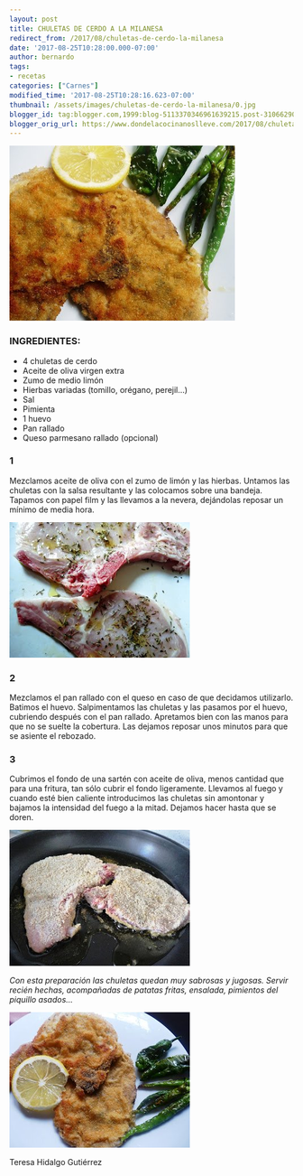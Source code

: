 ```yaml
---
layout: post
title: CHULETAS DE CERDO A LA MILANESA
redirect_from: /2017/08/chuletas-de-cerdo-la-milanesa
date: '2017-08-25T10:28:00.000-07:00'
author: bernardo
tags:
- recetas
categories: ["Carnes"]
modified_time: '2017-08-25T10:28:16.623-07:00'
thumbnail: /assets/images/chuletas-de-cerdo-la-milanesa/0.jpg
blogger_id: tag:blogger.com,1999:blog-5113370346961639215.post-3106629050376333681
blogger_orig_url: https://www.dondelacocinanoslleve.com/2017/08/chuletas-de-cerdo-la-milanesa.html
---
```


![](/assets/images/chuletas-de-cerdo-la-milanesa/0.jpg)

  
### INGREDIENTES:
* 4 chuletas de cerdo
* Aceite de oliva virgen extra
* Zumo de medio limón
* Hierbas variadas (tomillo, orégano, perejil…)
* Sal
* Pimienta
* 1 huevo
* Pan rallado
* Queso parmesano rallado (opcional)  

### 1

Mezclamos aceite de oliva con el zumo de limón y las hierbas. Untamos las chuletas con la salsa resultante y las colocamos sobre una bandeja. Tapamos con papel film y las llevamos a la nevera, dejándolas reposar un mínimo de media hora.  

![](/assets/images/chuletas-de-cerdo-la-milanesa/1.jpg)

  

### 2

Mezclamos el pan rallado con el queso en caso de que decidamos utilizarlo. Batimos el huevo. Salpimentamos las chuletas y las pasamos por el huevo, cubriendo después con el pan rallado. Apretamos bien con las manos para que no se suelte la cobertura. Las dejamos reposar unos minutos para que se asiente el rebozado.  

### 3

Cubrimos el fondo de una sartén con aceite de oliva, menos cantidad que para una fritura, tan sólo cubrir el fondo ligeramente. Llevamos al fuego y cuando esté bien caliente introducimos las chuletas sin amontonar y bajamos la intensidad del fuego a la mitad. Dejamos hacer hasta que se doren.  

![](/assets/images/chuletas-de-cerdo-la-milanesa/2.jpg)

  
_Con esta preparación las chuletas quedan muy sabrosas y jugosas. Servir recién hechas, acompañadas de patatas fritas, ensalada, pimientos del piquillo asados…_

![](/assets/images/chuletas-de-cerdo-la-milanesa/3.jpg)

  
  
Teresa Hidalgo Gutiérrez
